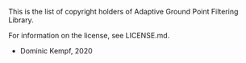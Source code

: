 This is the list of copyright holders of Adaptive Ground Point Filtering Library.

For information on the license, see LICENSE.md.


* Dominic Kempf, 2020